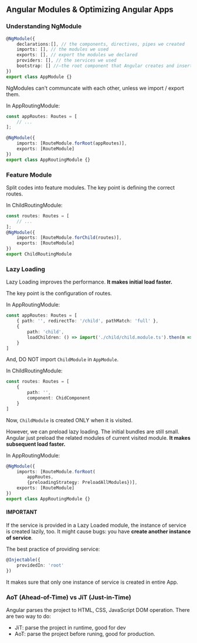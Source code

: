 ## Angular Modules & Optimizing Angular Apps

### Understanding NgModule

```typescript
@NgModule({
    declarations:[], // the components, directives, pipes we created
    imports: [], // the modules we used
    exports: [], // export the modules we declared
    providers: [], // the services we used
    bootstrap: [] //—the root component that Angular creates and inserts into the index.html host web page.
})
export class AppModule {}
```

NgModules can't communcate with each other, unless we import / export them.

In AppRoutingModule:

```typescript
const appRoutes: Routes = [
    // ...
];

@NgModule({
    imports: [RouteModule.forRoot(appRoutes)],
    exports: [RouteModule]
})
export class AppRoutingModule {}
```

### Feature Module

Split codes into feature modules. The key point is defining the correct routes.

In ChildRoutingModule:

```typescript
const routes: Routes = [
    // ...
];
@NgModule({
    imports: [RouteModule.forChild(routes)],
    exports: [RouteModule]
})
export ChildRoutingModule
```

### Lazy Loading

Lazy Loading improves the performance. **It makes initial  load faster.**  

The key point is the configuration of routes.

In AppRoutingModule:

```typescript
const appRoutes: Routes = [
    { path: '', redirectTo: '/child', pathMatch: 'full' },
    {
        path: 'child',
        loadChildren: () => import('./child/child.module.ts').then(m => m.ChildModule)
    }
]
```

And, DO NOT import `ChildModule` in `AppModule`.

In ChildRoutingModule:

```typescript
const routes: Routes = [
    {
        path: '',
        component: ChidComponent
    }
]
```

Now, `ChildModule` is created ONLY when it is visited.

However, we can preload lazy loading. The initial bundles are still small. Angular just preload the related modules of current visited module. **It makes subsequent load faster.**  

In AppRoutingModule:

```typescript
@NgModule({
    imports: [RouteModule.forRoot(
        appRoutes,
        {preloadingStrategy: PreloadAllModules})],
    exports: [RouteModule]
})
export class AppRoutingModule {}
```

#### IMPORTANT

If the service is provided in a Lazy Loaded module, the instance of service is created lazily, too. It might cause bugs: you have **create another instance of service**.

The best practice of providing service:

```typescript
@Injectable({
    providedIn: 'root'
})
```

It makes sure that only one instance of service is created in entire App.

### AoT (Ahead-of-Time) vs JiT (Just-in-Time)

Angular parses the project to HTML, CSS, JavaScript DOM operation. There are two way to do:

* JiT: parse the project in runtime, good for dev
* AoT: parse the project before runing, good for production.